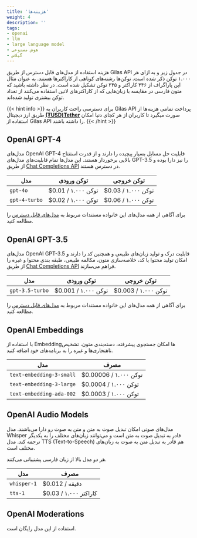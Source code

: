 ```yaml
---
title: 'هزینه‌ها'
weight: 4
description: ''
tags:
- openai
- llm
- large language model
- هوش مصنوعی
- گیلاس
---
```




هزینه استفاده از مدل‌های قابل دسترس از طریق Gilas API در جدول زیر و به ازای هر ۱.۰۰۰ توکن ذکر شده است.  توکن‌ها رشته‌های کوتاهی از کاراکترها هستند. به عنوان مثال این پاراگراف از ۳۴۶ کاراکتر و ۲۴۵ توکن تشکیل شده است. در نظر داشته باشید که متون فارسی در مقایسه با زبان‌‌هایی که از کاراکترهای لاتین استفاده می‌کنند از تعداد توکن بیشتری تولید شده‌اند.


{{< hint info >}}
برای دسترسی راحت کاربران به Gilas API پرداخت تمامی هزینه‌ها از طریق ارز دیجیتال **[(₮USD)Tether](https://tether.to/en/)** صورت میگیرد تا کاربران از هر کجای دنیا امکان استفاده از Gilas API را داشته باشند. 
{{< /hint >}}


## OpenAI GPT-4

مدل‌های OpenAI GPT-4 قابلیت حل مسایل بسیار پیچیده را دارند و از قدرت استنتاج بالایی برخوردار هستند. این مدل‌ها تمام قابلیت‌های مدل‌های GPT-3.5 را نیز دارا بوده و از طریق [Chat Completions API](/apis/chat-completions/) در دسترس هستند.

 مدل | توکن ورودی | توکن خروجی
---|----------|-----
`gpt-4o`	 | $0.01 / ۱.۰۰۰ توکن | $0.03 / ۱.۰۰۰ توکن 
`gpt-4-turbo`	 | $0.02 / ۱.۰۰۰ توکن | $0.06 / ۱.۰۰۰ توکن 

برای آگاهی از همه مدل‌های این خانواده مستندات مربوط به [مدل‌های قابل دسترس](/models) را مطالعه کنید.


## OpenAI GPT-3.5

مدل‌های OpenAI GPT-3.5 قابلیت درک و تولید زبان‌های طبیعی و همچنین کد را دارند و امکان تولید محتوا یا کد، خلاصه‌سازی متون، مکالمه طبیعی، طبقه بندی محتوا و غیره را از طریق [Chat Completions API](/apis/chat-completions/) فراهم می‌سازند.

 مدل | توکن ورودی | توکن خروجی
---|----------|-----
`gpt-3.5-turbo` | $0.001 / ۱.۰۰۰ توکن | $0.003 / ۱.۰۰۰ توکن 

برای آگاهی از همه مدل‌های این خانواده مستندات مربوط به [مدل‌های قابل دسترس](/models) را مطالعه کنید.


## OpenAI Embeddings

با استفاده از Embeddingها امکان جستجوی پیشرفته، دسته‌بندی متون، تشخیص ناهنجاری‌ها و غیره را به برنامه‌های خود اضافه کنید.

 مدل | مصرف
---|----------
`text-embedding-3-small` | $0.00006 / ۱.۰۰۰ توکن
`text-embedding-3-large` | $0.0004 / ۱.۰۰۰ توکن
`text-embedding-ada-002` | $0.0003 / ۱.۰۰۰ توکن

## OpenAI Audio Models

مدل‌های صوتی امکان تبدیل صوت به متن و متن به صوت رو دارا می‌باشند.
مدل Whisper قادر به تبدیل صوت به متن است و می‌توانند زبان‌های مختلف را به یکدیگر ترجمه کند.
مدل TTS (Text-to-Speech) هم قادر به تبدیل متن به صوت به زبان‌های مختلف است.

هر دو مدل‌ بالا از زبان فارسی پشتیبانی می‌کنند.

 مدل | مصرف
---|----------
`whisper-1` | $0.012 / دقیقه
`tts-1` | $0.03 / ۱.۰۰۰ کاراکتر

## OpenAI Moderations

استفاده از این مدل رایگان است.
